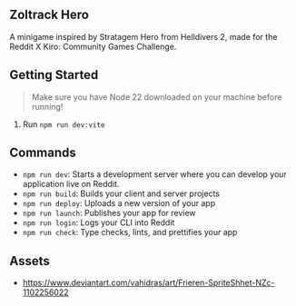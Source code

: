 ## Zoltrack Hero
A minigame inspired by Stratagem Hero from Helldivers 2, made for the Reddit X Kiro: Community Games Challenge.

## Getting Started

> Make sure you have Node 22 downloaded on your machine before running!

1. Run `npm run dev:vite`

## Commands

- `npm run dev`: Starts a development server where you can develop your application live on Reddit.
- `npm run build`: Builds your client and server projects
- `npm run deploy`: Uploads a new version of your app
- `npm run launch`: Publishes your app for review
- `npm run login`: Logs your CLI into Reddit
- `npm run check`: Type checks, lints, and prettifies your app

## Assets
- https://www.deviantart.com/vahidras/art/Frieren-SpriteShhet-NZc-1102256022

